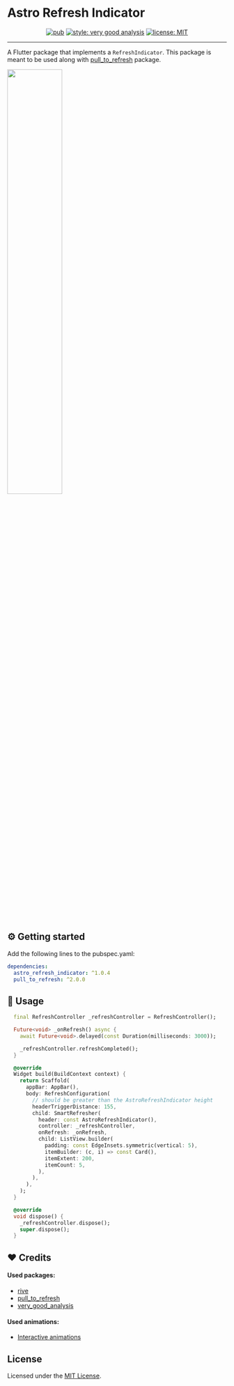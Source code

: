 
# Astro Refresh Indicator

<p align="center">
    <a href="https://pub.dev/packages/astro_refresh_indicator"><img src="https://img.shields.io/pub/v/astro_refresh_indicator.svg" alt="pub"></a>
    <a href="https://pub.dev/packages/very_good_analysis"><img src="https://img.shields.io/badge/style-very_good_analysis-B22C89.svg" alt="style: very good analysis"></a>
    <a href="https://opensource.org/licenses/MIT"><img src="https://img.shields.io/badge/license-MIT-blue.svg" alt="license: MIT"></a>
</p>

---

A Flutter package that implements a `RefreshIndicator`. This package is meant to be used along with [pull_to_refresh][pull_to_refresh_link] package.

<img src="https://user-images.githubusercontent.com/39079821/194400223-7bd52189-b460-4f19-8290-48215fd069c4.gif" width="50%"/>

## ⚙️ Getting started

Add the following lines to the pubspec.yaml:
```yaml
dependencies:
  astro_refresh_indicator: ^1.0.4
  pull_to_refresh: ^2.0.0
```

## 🚀 Usage

```dart
  final RefreshController _refreshController = RefreshController();

  Future<void> _onRefresh() async {
    await Future<void>.delayed(const Duration(milliseconds: 3000));

    _refreshController.refreshCompleted();
  }

  @override
  Widget build(BuildContext context) {
    return Scaffold(
      appBar: AppBar(),
      body: RefreshConfiguration(
        // should be greater than the AstroRefreshIndicator height
        headerTriggerDistance: 155,
        child: SmartRefresher(
          header: const AstroRefreshIndicator(),
          controller: _refreshController,
          onRefresh: _onRefresh,
          child: ListView.builder(
            padding: const EdgeInsets.symmetric(vertical: 5),
            itemBuilder: (c, i) => const Card(),
            itemExtent: 200,
            itemCount: 5,
          ),
        ),
      ),
    );
  }

  @override
  void dispose() {
    _refreshController.dispose();
    super.dispose();
  }
```

## ❤️ Credits

#### Used packages:
* [rive][rive_link]
* [pull_to_refresh][pull_to_refresh_link]
* [very_good_analysis][very_good_analysis_link]

#### Used animations:
* [Interactive animations][animation_link]

## License 
Licensed under the [MIT License][license_link].

[pub_badge]: https://img.shields.io/pub/v/astro_refresh_indicator.svg
[pub_badge_link]: https://pub.dartlang.org/packages/astro_refresh_indicator
[license_badge]: https://img.shields.io/badge/license-MIT-blue.svg
[license_link]: https://opensource.org/licenses/MIT
[pull_to_refresh_link]: https://pub.dev/packages/pull_to_refresh
[rive_link]: https://pub.dev/packages/rive
[animation_link]: https://rive.app/community/516-982-interactive-animations/
[very_good_analysis_badge]: https://img.shields.io/badge/style-very_good_analysis-B22C89.svg
[very_good_analysis_link]: https://pub.dev/packages/very_good_analysis

